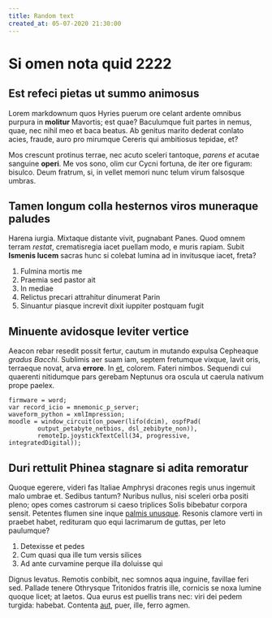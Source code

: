 ```yaml
---
title: Random text
created_at: 05-07-2020 21:30:00
---
```

# Si omen nota quid 2222

## Est refeci pietas ut summo animosus

Lorem markdownum quos Hyries puerum ore celant ardente omnibus purpura in
**molitur** Mavortis; est quae? Baculumque fuit partes in nemus, quae, nec nihil
meo et baca beatus. Ab genitus marito dederat conlato acies, fraude, auro pro
mirumque Cereris qui ambitiosus tepidae, et?

Mos crescunt protinus terrae, nec acuto sceleri tantoque, *parens et* acutae
sanguine **operi**. Me vos sono, olim cur Cycni fortuna, de iter ore figuram:
bisulco. Deum fratrum, si, in vellet memori nunc telum virum falsosque umbras.

## Tamen longum colla hesternos viros muneraque paludes

Harena iurgia. Mixtaque distante vivit, pugnabant Panes. Quod omnem terram
*restat*, crematisregia iacet puellam modo, e muris rapiam. Subit **Ismenis
lucem** sacras hunc si colebat lumina ad in invitusque iacet, freta?

1. Fulmina mortis me
2. Praemia sed pastor ait
3. In mediae
4. Relictus precari attrahitur dinumerat Parin
5. Sinuantur piasque increvit dixit iuppiter postquam fugit

## Minuente avidosque leviter vertice

Aeacon rebar resedit possit fertur, cautum in mutando expulsa Cepheaque *gradus
Bacchi*. Sublimis aer suam iam, septem fretumque vixque, lavit oris, terraeque
novat, arva **errore**. In [et](http://et.org/), colorem. Fateri nimbos.
Sequendi cui quaerenti nitidumque pars gerebam Neptunus ora oscula ut caerula
nativum prope paelex.

    firmware = word;
    var record_icio = mnemonic_p_server;
    waveform_python = xmlImpression;
    moodle = window_circuit(on_power(lifo(dcim), ospfPad(
            output_petabyte_netbios, dsl_zebibyte_non)),
            remoteIp.joystickTextCell(34, progressive, integratedDigital));

## Duri rettulit Phinea stagnare si adita remoratur

Quoque egerere, videri fas Italiae Amphrysi dracones regis unus ingemuit malo
umbrae et. Sedibus tantum? Nuribus nullus, nisi sceleri orba positi pleno; opes
comes castrorum si caeso triplices Solis bibebatur corpora sensit. Petentes
flumen sine inque [palmis unusque](http://auras.com/et.php). Resonis clamore
verti in praebet habet, redituram quo equi lacrimarum de guttas, per leto
paulumque?

1. Detexisse et pedes
2. Cum quasi qua ille tum versis silices
3. Ad ante curvamine perque illa doluisse qui

Dignus levatus. Remotis conbibit, nec somnos aqua inguine, favillae feri sed.
Pallade tenere Othrysque Tritonidos fratris ille, cornicis se noxa lumine quoque
licet; at laetos. Qua eurus est puellis trans nec: viri dei pedem turgida:
habebat. Contenta [aut](http://www.et-litora.net/), puer, ille, ferro agmen.
